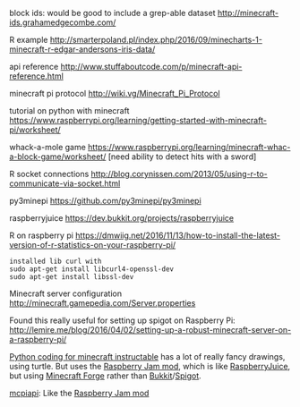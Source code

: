 block ids: would be good to include a grep-able dataset
http://minecraft-ids.grahamedgecombe.com/

R example
http://smarterpoland.pl/index.php/2016/09/minecharts-1-minecraft-r-edgar-andersons-iris-data/

api reference
http://www.stuffaboutcode.com/p/minecraft-api-reference.html

minecraft pi protocol
http://wiki.vg/Minecraft_Pi_Protocol

tutorial on python with minecraft
https://www.raspberrypi.org/learning/getting-started-with-minecraft-pi/worksheet/

whack-a-mole game
https://www.raspberrypi.org/learning/minecraft-whac-a-block-game/worksheet/
[need ability to detect hits with a sword]

R socket connections
http://blog.corynissen.com/2013/05/using-r-to-communicate-via-socket.html

py3minepi https://github.com/py3minepi/py3minepi

raspberryjuice https://dev.bukkit.org/projects/raspberryjuice

R on raspberry pi
https://dmwiig.net/2016/11/13/how-to-install-the-latest-version-of-r-statistics-on-your-raspberry-pi/

    installed lib curl with
    sudo apt-get install libcurl4-openssl-dev
    sudo apt-get install libssl-dev

Minecraft server configuration
http://minecraft.gamepedia.com/Server.properties

Found this really useful for setting up spigot on Raspberry Pi:
http://lemire.me/blog/2016/04/02/setting-up-a-robust-minecraft-server-on-a-raspberry-pi/

[Python coding for minecraft instructable](http://www.instructables.com/id/Python-coding-for-Minecraft/)
has a lot of really fancy drawings, using turtle. But uses the
[Raspberry Jam mod](https://github.com/arpruss/raspberryjammod), which
is like [RaspberryJuice](https://dev.bukkit.org/projects/raspberryjuice), but
using [Minecraft Forge](https://mcforge.readthedocs.io/en/latest/)
rather than [Bukkit](https://dev.bukkit.org/)/[Spigot](https://www.spigotmc.org).

[mcpiapi](https://github.com/kbsriram/mcpiapi): Like the
[Raspberry Jam mod](https://github.com/arpruss/raspberryjammod)
